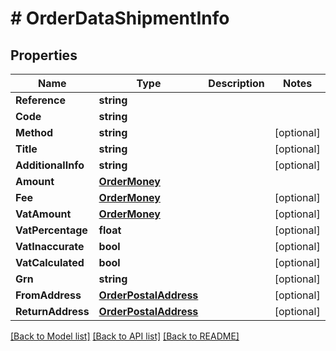 # # OrderDataShipmentInfo


## Properties 


Name | Type | Description | Notes
------------ | ------------- | ------------- | -------------
**Reference**| **string** |   |
**Code**| **string** |   |
**Method**| **string** |   | [optional]
**Title**| **string** |   | [optional]
**AdditionalInfo**| **string** |   | [optional]
**Amount**| [**OrderMoney**](OrderMoney.md) |   |
**Fee**| [**OrderMoney**](OrderMoney.md) |   | [optional]
**VatAmount**| [**OrderMoney**](OrderMoney.md) |   | [optional]
**VatPercentage**| **float** |   | [optional]
**VatInaccurate**| **bool** |   | [optional]
**VatCalculated**| **bool** |   | [optional]
**Grn**| **string** |   | [optional]
**FromAddress**| [**OrderPostalAddress**](OrderPostalAddress.md) |   | [optional]
**ReturnAddress**| [**OrderPostalAddress**](OrderPostalAddress.md) |   | [optional]


[[Back to Model list]](../../README.md#models) [[Back to API list]](../../README.md#endpoints) [[Back to README]](../../README.md)

